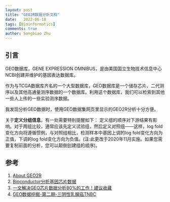 ```yaml
---
layout: post
title: "GEO2R数据分析文档"
date:   2022-06-18
tags: [Bioinformatics]
comments: true
author: Songbiao Zhu
---
```


## 引言

GEO数据库，GENE EXPRESSION OMNIBUS，是由美国国立生物技术信息中心NCBI创建并维护的基因表达数据库。

作为与TCGA数据库齐名的一个大型数据库，GEO数据库是一个储存芯片、二代测序以及其他高通量测序数据的一个数据库。利用这个数据库，我们可以检索到其他一些人上传的一些实验测序数据。

我发现分析GEO数据时，使用GEO数据集网页里显示的GEO2R分析十分方便。

关于**定义分组信息**，有一处需要特别提醒如下：
定义组的顺序对下游结果有影响。对于两组比较，通常应该先定义试验组，然后定义对照组——这样，log fold变化方向将遵循惯例，与对照组相比，检测样本中基因上调的log fold变化方向为正值，下调的log fold变化方向为负值。(注:此更改于2020年11月实施。如果您需要复制前面的分析，您可以颠倒创建组的顺序)。

## 参考

1. [About GEO2R](https://www.ncbi.nlm.nih.gov/geo/info/geo2r.html#visualization)
2. [Bioconductor分析基因芯片数据](https://www.jianshu.com/p/fb4217512ec0)
3. [一文解决GEO芯片数据分析80%的工作！建议收藏](https://www.sohu.com/a/441443559_170798)
4. [GEO数据挖掘-第二期-三阴性乳腺癌TNBC](https://mp.weixin.qq.com/s?__biz=MzUzMTEwODk0Ng==&mid=2247486195&idx=1&sn=2839a431fddf7f1846b54d03054b8f32&chksm=fa46cfcecd3146d8afc6bbc981c954a791a6ac4529096e23e71cd0006597d14bddff0e3a158b&scene=21#wechat_redirect)